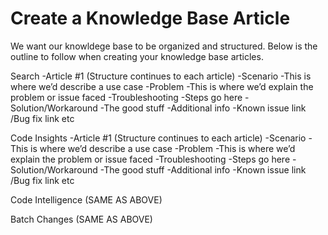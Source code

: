 # Create a Knowledge Base Article

We want our knowldege base to be organized and structured. Below is the outline to follow when creating your knowledge base articles.

Search
-Article #1 (Structure continues to each article)
  -Scenario
    -This is where we’d describe a use case
  -Problem
    -This is where we’d explain the problem or issue faced
  -Troubleshooting
    -Steps go here
  -Solution/Workaround
    -The good stuff
  -Additional info
    -Known issue link /Bug fix link etc

Code Insights
-Article #1 (Structure continues to each article)
  -Scenario
    -This is where we’d describe a use case
  -Problem
    -This is where we’d explain the problem or issue faced
  -Troubleshooting
    -Steps go here
-Solution/Workaround
    -The good stuff
  -Additional info
    -Known issue link /Bug fix link etc

Code Intelligence (SAME AS ABOVE)

Batch Changes (SAME AS ABOVE)
